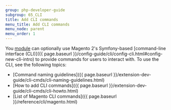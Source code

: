 ```yaml
---
group: php-developer-guide
subgroup: 65_CLI
title: Add CLI commands
menu_title: Add CLI commands
menu_node: parent
menu_order: 1
---
```


You [module](https://glossary.magento.com/module) can optionally use Magento 2's Symfony-based [command-line interface (CLI)]({{ page.baseurl }}/config-guide/cli/config-cli.html#config-new-cli-intro) to provide commands for users to interact with. To use the CLI, see the following topics:

*  [Command naming guidelines]({{ page.baseurl }}/extension-dev-guide/cli-cmds/cli-naming-guidelines.html)
*  [How to add CLI commands]({{ page.baseurl }}/extension-dev-guide/cli-cmds/cli-howto.html)
*  [List of Magento CLI commands]({{ page.baseurl }}/reference/cli/magento.html)

